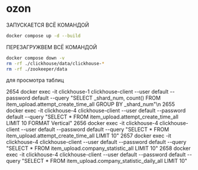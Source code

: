# ozon

 ЗАПУСКАЕТСЯ ВСЁ КОМАНДОЙ

 ```bash 
docker compose up -d --build
 ```
ПЕРЕЗАГРУЖВЕМ ВСЁ КОМАНДОЙ
 ```bash 
docker compose down -v      
rm -rf ./clickhouse/data/clickhouse-*
rm -rf ./zookeeper/data
 ```

для просмотра таблиц

 2654  docker exec -it clickhouse-1 clickhouse-client --user default --password default --query "SELECT _shard_num, count() FROM item_upload.attempt_create_time_all GROUP BY _shard_num"\n
 2655  docker exec -it clickhouse-4 clickhouse-client --user default --password default --query "SELECT * FROM item_upload.attempt_create_time_all LIMIT 10 FORMAT Vertical"
 2656  docker exec -it clickhouse-4 clickhouse-client --user default --password default --query "SELECT * FROM item_upload.attempt_create_time_all LIMIT 10"
 2657  docker exec -it clickhouse-4 clickhouse-client --user default --password default --query "SELECT * FROM item_upload.company_statistic_all LIMIT 10"
 2658  docker exec -it clickhouse-4 clickhouse-client --user default --password default --query "SELECT * FROM item_upload.company_statistic_daily_all LIMIT 10"